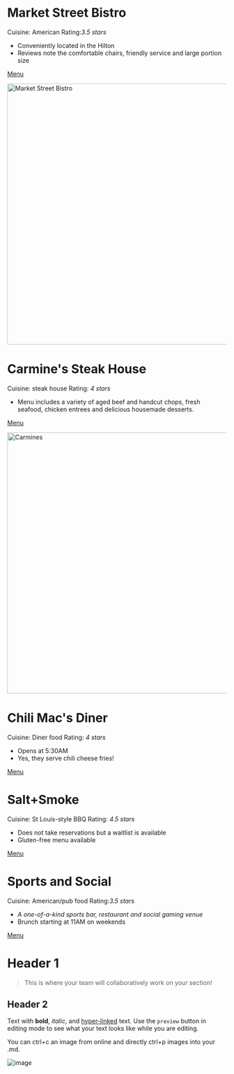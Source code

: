 # Market Street Bistro
Cuisine: American
Rating:_3.5 stars_

* Conveniently located in the Hilton
* Reviews note the comfortable chairs, friendly service and large portion size

[Menu](https://www.menupix.com/saintlouis/restaurants/380130666/Market-Street-Bistro-and-Bar-Saint-Louis-MO)

<img width="600" alt="Market Street Bistro" src="https://user-images.githubusercontent.com/23526578/194357173-2ffdefb1-1c77-4100-9326-1f41818672a7.png">

# Carmine's Steak House
Cuisine: steak house
Rating: _4 stars_

* Menu includes a variety of aged beef and handcut chops, fresh seafood, chicken entrees and delicious housemade desserts.

[Menu](https://www.lombardosrestaurants.com/carm-dinner-menu.html)

<img width="600" alt="Carmines" src="https://user-images.githubusercontent.com/23526578/194357451-318efa23-27cc-497c-99b2-6f76b2e58ab0.png">


# Chili Mac's Diner
Cuisine: Diner food
Rating: _4 stars_

* Opens at 5:30AM
* Yes, they serve chili cheese fries!

[Menu](https://www.allmenus.com/mo/st-louis/695327-chili-macs-diner/menu/)

# Salt+Smoke
Cuisine: St Louis-style BBQ
Rating: _4.5 stars_

* Does not take reservations but a waitlist is available
* Gluten-free menu available

[Menu](https://saltandsmokebbq.com/wp-content/uploads/2022/09/SS-Menu-NEW-30SEP.pdf)

# Sports and Social
Cuisine: American/pub food
Rating:_3.5 stars_

* _A one-of-a-kind sports bar, restaurant and social gaming venue_
* Brunch starting at 11AM on weekends

[Menu](https://www.stlballparkvillage.com/eat-and-drink/sports-and-social/menu)

# Header 1

> This is where your team will collaboratively work on your section! 

## Header 2

Text with **bold**, _italic_, and [hyper-linked](https://ww2.amstat.org/meetings/wsds/2022/index.cfm) text. Use the `preview` button in editing mode to see what your text looks like while you are editing. 

You can ctrl+c an image from online and directly ctrl+p images into your .md. 

![image](https://user-images.githubusercontent.com/75965120/193682607-ecd7c869-8da9-427f-a127-246768618126.png)

